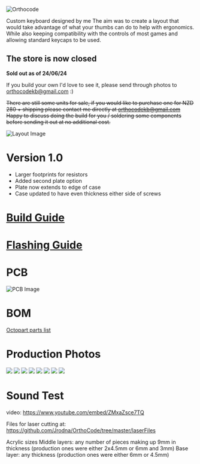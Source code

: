 ![Orthocode](https://github.com/Jrodna/OrthoCode/blob/master/images/Logo_full.png)

Custom keyboard designed by me
The aim was to create a layout that would take advantage of what your thumbs can do to help with ergonomics.
While also keeping compatibility with the controls of most games and allowing standard keycaps to be used.

## The store is now closed
**Sold out as of 24/06/24**

If you build your own I'd love to see it, please send through photos to orthocodekb@gmail.com :)


~~There are still some units for sale, if you would like to purchase one for NZD 280 + shipping please contact me directly at orthocodekb@gmail.com
Happy to discuss doing the build for you / soldering some components before sending it out at no additional cost.~~

![Layout Image](https://github.com/Jrodna/OrthoCode/blob/master/images/keyboard-layout.jpg)

# Version 1.0
- Larger footprints for resistors
- Added second plate option
- Plate now extends to edge of case
- Case updated to have even thickness either side of screws

# [Build Guide](https://docs.google.com/document/d/1nWpPh-oH03j4JtJZUHaI0wIrHX6gjucpwuYNbipHhU0/edit?usp=sharing)
# [Flashing Guide](https://docs.google.com/document/d/1nAf7OWkI6dcUZ9Cg3KUXB8WHUz0CQ5AS2SiLe1XIzos/edit?usp=sharing)

# PCB
![PCB Image](https://github.com/Jrodna/OrthoCode/blob/master/images/1.0%20PCB.PNG)

# BOM
[Octopart parts list](https://octopart.com/bom-tool/VurG2dVY)

# Production Photos
![](https://github.com/Jrodna/OrthoCode/blob/master/images/IMG_5573.JPG)
![](https://github.com/Jrodna/OrthoCode/blob/master/images/IMG_5571.JPG)
![](https://github.com/Jrodna/OrthoCode/blob/master/images/IMG_5576.png)
![](https://github.com/Jrodna/OrthoCode/blob/master/images/IMG_5580.JPG)
![](https://github.com/Jrodna/OrthoCode/blob/master/images/IMG_5581.JPG)
![](https://github.com/Jrodna/OrthoCode/blob/master/images/IMG_5586.JPG)
![](https://github.com/Jrodna/OrthoCode/blob/master/images/IMG_5587.JPG)
![](https://github.com/Jrodna/OrthoCode/blob/master/images/IMG_5604.JPG)

# Sound Test

video: https://www.youtube.com/embed/ZMxaZsce7TQ

Files for laser cutting at:
https://github.com/Jrodna/OrthoCode/tree/master/laserFiles

Acrylic sizes
Middle layers: any number of pieces making up 9mm in thickness (production ones were either 2x4.5mm or 6mm and 3mm)
Base layer: any thickness (production ones were either 6mm or 4.5mm)


